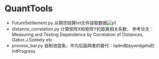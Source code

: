 # QuantTools
- FutureSettlement.py 从期货结算txt文件提取数据![p1](http://note.youdao.com/yws/api/personal/file/3FB166CFB3EB412087621E7EEE07012F?method=download&shareKey=bad63da7447f8697183c97d1b4c8fb18)
- distance_correlation.py 计算矩阵X和矩阵Y的距离相关系数， 参考论文：Measuring and Testing Dependence by Correlation of Distances, Gabor.J.Szekely etc.
- process_bar.py 自制进度条，作为后面两者的替代：tqdm和ipywidgets的IntProgress
